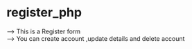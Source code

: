 # register_php

--> This is a  Register form <br>
--> You can create account ,update details and delete account
